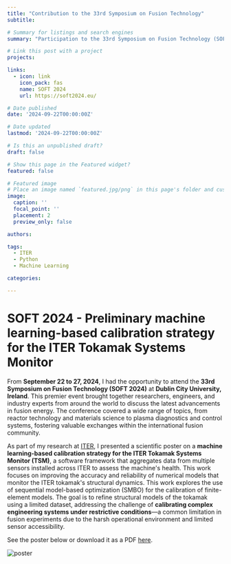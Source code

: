 ```yaml
---
title: "Contribution to the 33rd Symposium on Fusion Technology"
subtitle:

# Summary for listings and search engines
summary: "Participation to the 33rd Symposium on Fusion Technology (SOFT 2024) in Dublin, presenting a scientific poster on a machine learning-based calibration strategy for the ITER Tokamak Systems Monitor (TSM) software suite."

# Link this post with a project
projects:

links:
  - icon: link
    icon_pack: fas
    name: SOFT 2024
    url: https://soft2024.eu/

# Date published
date: '2024-09-22T00:00:00Z'

# Date updated
lastmod: '2024-09-22T00:00:00Z'

# Is this an unpublished draft?
draft: false

# Show this page in the Featured widget?
featured: false

# Featured image
# Place an image named `featured.jpg/png` in this page's folder and customize its options here.
image:
  caption: ''
  focal_point: ''
  placement: 2
  preview_only: false

authors:

tags:
  - ITER
  - Python
  - Machine Learning

categories:

---
```


# SOFT 2024 - Preliminary machine learning-based calibration strategy for the ITER Tokamak Systems Monitor

From **September 22 to 27, 2024**, I had the opportunity to attend the **33rd Symposium on Fusion Technology (SOFT 2024)** at **Dublin City University, Ireland**. This premier event brought together researchers, engineers, and industry experts from around the world to discuss the latest advancements in fusion energy. The conference covered a wide range of topics, from reactor technology and materials science to plasma diagnostics and control systems, fostering valuable exchanges within the international fusion community.  

As part of my research at [ITER](https://www.iter.org/), I presented a scientific poster on a **machine learning-based calibration strategy for the ITER Tokamak Systems Monitor (TSM)**, a software framework that aggregates data from multiple sensors installed across ITER to assess the machine's health. This work focuses on improving the accuracy and reliability of numerical models that monitor the ITER tokamak's structural dynamics. This work explores the use of sequential model-based optimization (SMBO) for the calibration of finite-element models. The goal is to refine structural models of the tokamak using a limited dataset, addressing the challenge of **calibrating complex engineering systems under restrictive conditions**—a common limitation in fusion experiments due to the harsh operational environment and limited sensor accessibility.

See the poster below or download it as a PDF [here](/uploads/SOFT_2024_poster.pdf).

![poster](poster.png)